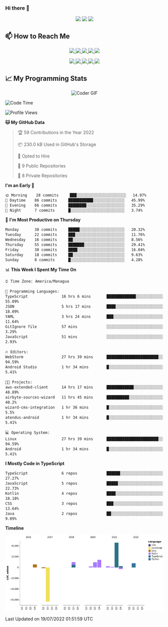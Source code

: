 ### Hi there 👋

<!--
**DevKenny/DevKenny** is a ✨ _special_ ✨ repository because its `README.md` (this file) appears on your GitHub profile.

Here are some ideas to get you started:

- 🔭 I’m currently working on ...
- 🌱 I’m currently learning ...
- 👯 I’m looking to collaborate on ...
- 🤔 I’m looking for help with ...
- 💬 Ask me about ...
- 📫 How to reach me: ...
- 😄 Pronouns: ...
- ⚡ Fun fact: ...
-->

<p align = "center">
  <img src="https://github-readme-stats.vercel.app/api?username=DevKenny&count_private=true&show_icons=true&theme=graywhite&line_height=30&hide_border=true">
  <img src="https://github-readme-stats.vercel.app/api/top-langs/?username=DevKenny&hide=html,css&theme=graywhite&hide_border=true">
  <img src="https://github-profile-summary-cards.vercel.app/api/cards/profile-details?username=DevKenny&theme=vue">
</p>

## 📫 How to Reach Me

<p align="center">
 <a href="https://devkenny.github.io">
  <img src="https://img.shields.io/badge/DevKenny-%23206A5D.svg?&style=for-the-badge&logo=jquery&logoColor=white" />
 </a>

 <a href="https://www.linkedin.com/in/hreal92">
  <img src="https://img.shields.io/badge/connect-%230077B5.svg?&style=for-the-badge&logo=linkedin&logoColor=white" />
 </a>

 <a href="https://join.skype.com/invite/IQ6gVADlpBSM">
  <img src="https://img.shields.io/badge/chat-%2300AFF0.svg?&style=for-the-badge&logo=skype&logoColor=white" />
 </a>

 <a href="mailto:realherrold@gmail.com">
  <img src="https://img.shields.io/badge/email-%23C14438.svg?&style=for-the-badge&logo=Gmail&logoColor=white" />
 </a>

 <a href="https://wa.me/50589517503">
  <img src="https://img.shields.io/badge/Whatsapp-%2300BFA5.svg?&style=for-the-badge&logo=Whatsapp&logoColor=white" />
 </a>
</p>

<p align="center">
  <a href="#">
    <img src="https://badges.pufler.dev/visits/DevKenny/DevKenny?style=flat-square&color=green&logo=github">
  </a>
  <a href="#">
    <img src="https://badges.pufler.dev/years/DevKenny?style=flat-square&color=green&logo=github">
  </a>
  <a href="#">
    <img src="https://badges.pufler.dev/repos/DevKenny?style=flat-square&color=green&logo=github">
  </a>
  <a href="#">
    <img src="https://badges.pufler.dev/gists/DevKenny?style=flat-square&color=green&logo=github">
  </a>
  <a href="#">
    <img src="https://badges.pufler.dev/commits/monthly/DevKenny?style=flat-square&color=green&logo=github">
  </a>
</p>

## 📈 My Programming Stats

<p align="center">
 <img src="https://www.mygo.ge/uploads/blog/1584023795.jpg" alt="Coder GIF" style="max-width:500px">
</p>

<!--START_SECTION:waka-->
![Code Time](http://img.shields.io/badge/Code%20Time-4%2C084%20hrs%2012%20mins-blue)

![Profile Views](http://img.shields.io/badge/Profile%20Views-0-blue)

**🐱 My GitHub Data** 

> 🏆 59 Contributions in the Year 2022
 > 
> 📦 230.0 kB Used in GitHub's Storage 
 > 
> 💼 Opted to Hire
 > 
> 📜 9 Public Repositories 
 > 
> 🔑 8 Private Repositories  
 > 
**I'm an Early 🐤** 

```text
🌞 Morning    28 commits     ███░░░░░░░░░░░░░░░░░░░░░░   14.97% 
🌆 Daytime    86 commits     ███████████░░░░░░░░░░░░░░   45.99% 
🌃 Evening    66 commits     ████████░░░░░░░░░░░░░░░░░   35.29% 
🌙 Night      7 commits      █░░░░░░░░░░░░░░░░░░░░░░░░   3.74%

```
📅 **I'm Most Productive on Thursday** 

```text
Monday       38 commits     █████░░░░░░░░░░░░░░░░░░░░   20.32% 
Tuesday      22 commits     ███░░░░░░░░░░░░░░░░░░░░░░   11.76% 
Wednesday    16 commits     ██░░░░░░░░░░░░░░░░░░░░░░░   8.56% 
Thursday     55 commits     ███████░░░░░░░░░░░░░░░░░░   29.41% 
Friday       30 commits     ████░░░░░░░░░░░░░░░░░░░░░   16.04% 
Saturday     18 commits     ██░░░░░░░░░░░░░░░░░░░░░░░   9.63% 
Sunday       8 commits      █░░░░░░░░░░░░░░░░░░░░░░░░   4.28%

```


📊 **This Week I Spent My Time On** 

```text
⌚︎ Time Zone: America/Managua

💬 Programming Languages: 
TypeScript               16 hrs 6 mins       █████████████░░░░░░░░░░░░   55.09% 
JSON                     5 hrs 17 mins       ████░░░░░░░░░░░░░░░░░░░░░   18.09% 
YAML                     3 hrs 24 mins       ███░░░░░░░░░░░░░░░░░░░░░░   11.64% 
GitIgnore file           57 mins             ░░░░░░░░░░░░░░░░░░░░░░░░░   3.29% 
JavaScript               51 mins             ░░░░░░░░░░░░░░░░░░░░░░░░░   2.93%

🔥 Editors: 
WebStorm                 27 hrs 39 mins      ███████████████████████░░   94.59% 
Android Studio           1 hr 34 mins        █░░░░░░░░░░░░░░░░░░░░░░░░   5.41%

🐱‍💻 Projects: 
aws-extended-client      14 hrs 17 mins      ████████████░░░░░░░░░░░░░   48.89% 
airbyte-sources-wizard   11 hrs 45 mins      ██████████░░░░░░░░░░░░░░░   40.2% 
wizard-cms-integration   1 hr 36 mins        █░░░░░░░░░░░░░░░░░░░░░░░░   5.5% 
atendus-android          1 hr 34 mins        █░░░░░░░░░░░░░░░░░░░░░░░░   5.41%

💻 Operating System: 
Linux                    27 hrs 39 mins      ███████████████████████░░   94.59% 
Android                  1 hr 34 mins        █░░░░░░░░░░░░░░░░░░░░░░░░   5.41%

```

**I Mostly Code in TypeScript** 

```text
TypeScript               6 repos             ██████░░░░░░░░░░░░░░░░░░░   27.27% 
JavaScript               5 repos             █████░░░░░░░░░░░░░░░░░░░░   22.73% 
Kotlin                   4 repos             ████░░░░░░░░░░░░░░░░░░░░░   18.18% 
CSS                      3 repos             ███░░░░░░░░░░░░░░░░░░░░░░   13.64% 
Java                     2 repos             ██░░░░░░░░░░░░░░░░░░░░░░░   9.09%

```


**Timeline**

![Chart not found](https://raw.githubusercontent.com/DevKenny/DevKenny/main/charts/bar_graph.png) 


 Last Updated on 19/07/2022 01:51:59 UTC
<!--END_SECTION:waka-->
